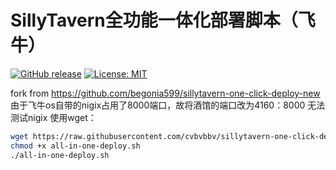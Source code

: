 # SillyTavern全功能一体化部署脚本（飞牛）

[![GitHub release](https://img.shields.io/github/release/begonia599/sillytavern-one-click-deploy-new.svg)](https://github.com/begonia599/sillytavern-one-click-deploy-new/releases)
[![License: MIT](https://img.shields.io/badge/License-MIT-yellow.svg)](https://opensource.org/licenses/MIT)

fork from https://github.com/begonia599/sillytavern-one-click-deploy-new  
由于飞牛os自带的nigix占用了8000端口，故将酒馆的端口改为4160：8000
无法测试nigix
使用wget：

```bash
wget https://raw.githubusercontent.com/cvbvbbv/sillytavern-one-click-deploy-new/main/all-in-one-deploy.sh
chmod +x all-in-one-deploy.sh
./all-in-one-deploy.sh
```
